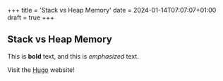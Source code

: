 +++
title = 'Stack vs Heap Memory'
date = 2024-01-14T07:07:07+01:00
draft = true
+++
## Stack vs Heap Memory

This is **bold** text, and this is *emphasized* text.

Visit the [Hugo](https://gohugo.io) website!
